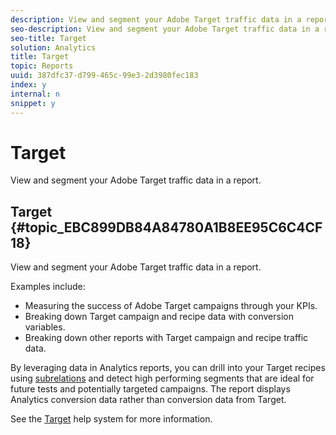 ```yaml
---
description: View and segment your Adobe Target traffic data in a report.
seo-description: View and segment your Adobe Target traffic data in a report.
seo-title: Target
solution: Analytics
title: Target
topic: Reports
uuid: 387dfc37-d799-465c-99e3-2d3980fec183
index: y
internal: n
snippet: y
---
```


# Target

View and segment your Adobe Target traffic data in a report.

## Target {#topic_EBC899DB84A84780A1B8EE95C6C4CF18}

View and segment your Adobe Target traffic data in a report. 

Examples include:

* Measuring the success of Adobe Target campaigns through your KPIs. 
* Breaking down Target campaign and recipe data with conversion variables. 
* Breaking down other reports with Target campaign and recipe traffic data.

By leveraging data in Analytics reports, you can drill into your Target recipes using [subrelations](subrelations.md#concept_F51574CAD94E4AAC9ED884513744443F) and detect high performing segments that are ideal for future tests and potentially targeted campaigns. The report displays Analytics conversion data rather than conversion data from Target.

See the [Target](https://help.testandtarget.omniture.com/) help system for more information. 
